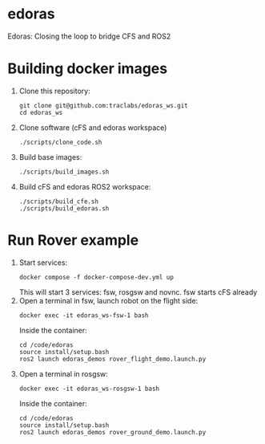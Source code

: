 # edoras
Edoras: Closing the loop to bridge CFS and ROS2

Building docker images
=======================

1. Clone this repository:
   ```
   git clone git@github.com:traclabs/edoras_ws.git
   cd edoras_ws
   ```

2. Clone software (cFS and edoras workspace)
   ```
   ./scripts/clone_code.sh
   ```
3. Build base images:
   ```
   ./scripts/build_images.sh
   ```
4. Build cFS and edoras ROS2 workspace:
   ```
   ./scripts/build_cfe.sh
   ./scripts/build_edoras.sh
   ```
Run Rover example
=================

1. Start services:
   ```
   docker compose -f docker-compose-dev.yml up
   ```
   This will start 3 services: fsw, rosgsw and novnc. fsw starts cFS already
2. Open a terminal in fsw, launch robot on the flight side:
   ```
   docker exec -it edoras_ws-fsw-1 bash
   ```
   Inside the container:
   ```
   cd /code/edoras
   source install/setup.bash
   ros2 launch edoras_demos rover_flight_demo.launch.py
   ```
3. Open a terminal in rosgsw:
   ```
   docker exec -it edoras_ws-rosgsw-1 bash
   ```
   Inside the container:
   ```
   cd /code/edoras
   source install/setup.bash
   ros2 launch edoras_demos rover_ground_demo.launch.py
